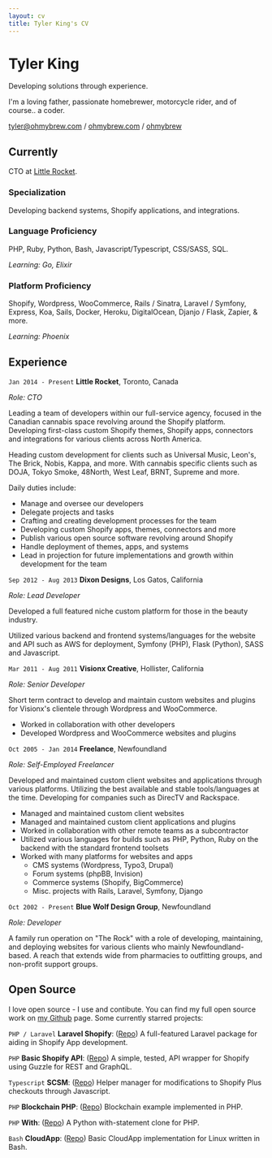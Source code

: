 ```yaml
---
layout: cv
title: Tyler King's CV
---
```

# Tyler King
Developing solutions through experience.

I'm a loving father, passionate homebrewer, motorcycle rider, and of course.. a coder.

<div id="webaddress">
<i class="fas fa-at"></i> <a href="tyler@ohmybrew.com">tyler@ohmybrew.com</a> /
<i class="fas fa-globe-americas"></i> <a href="https://ohmybrew.com" target="_blank">ohmybrew.com</a> /
<i class="fab fa-github-alt"></i> <a href="https://github.com/ohmybrew" target="_blank">ohmybrew</a>
</div>

## Currently

CTO at [Little Rocket](https://littlerocket.io).

### Specialization

Developing backend systems, Shopify applications, and integrations.

### Language Proficiency

PHP, Ruby, Python, Bash, Javascript/Typescript, CSS/SASS, SQL.

*Learning: Go, Elixir*

### Platform Proficiency

Shopify, Wordpress, WooCommerce, Rails / Sinatra, Laravel / Symfony, Express, Koa, Sails, Docker, Heroku, DigitalOcean, Djanjo / Flask, Zapier, & more.

*Learning: Phoenix*

## Experience

`Jan 2014 - Present`
**Little Rocket**, Toronto, Canada

*Role: CTO*

Leading a team of developers within our full-service agency, focused in the Canadian cannabis space revolving around the Shopify platform. Developing first-class custom Shopify themes, Shopify apps, connectors and integrations for various clients across North America.

Heading custom development for clients such as Universal Music, Leon's, The Brick, Nobis, Kappa, and more. With cannabis specific clients such as DOJA, Tokyo Smoke, 48North, West Leaf, BRNT, Supreme and more.

Daily duties include:

- Manage and oversee our developers
- Delegate projects and tasks
- Crafting and creating development processes for the team
- Developing custom Shopify apps, themes, connectors and more
- Publish various open source software revolving around Shopify
- Handle deployment of themes, apps, and systems
- Lead in projection for future implementations and growth within development for the team

`Sep 2012 - Aug 2013`
**Dixon Designs**, Los Gatos, California

*Role: Lead Developer*

Developed a full featured niche custom platform for those in the beauty industry.

Utilized various backend and frontend systems/languages for the website and API such as AWS for deployment, Symfony (PHP), Flask (Python), SASS and Javascript.

`Mar 2011 - Aug 2011`
**Visionx Creative**, Hollister, California

*Role: Senior Developer*

Short term contract to develop and maintain custom websites and plugins for Visionx's clientele through Wordpress and WooCommerce.

- Worked in collaboration with other developers
- Developed Wordpress and WooCommerce websites and plugins

`Oct 2005 - Jan 2014`
**Freelance**, Newfoundland

*Role: Self-Employed Freelancer*

Developed and maintained custom client websites and applications through various platforms. Utilizing the best available and stable tools/languages at the time. Developing for companies such as DirecTV and Rackspace.

- Managed and maintained custom client websites
- Managed and maintained custom client applications and plugins
- Worked in collaboration with other remote teams as a subcontractor
- Utilized various languages for builds such as PHP, Python, Ruby on the backend with the standard frontend toolsets
- Worked with many platforms for websites and apps
  - CMS systems (Wordpress, Typo3, Drupal)
  - Forum systems (phpBB, Invision)
  - Commerce systems (Shopify, BigCommerce)
  - Misc. projects with Rails, Laravel, Symfony, Django

`Oct 2002 - Present`
**Blue Wolf Design Group**, Newfoundland

*Role: Developer*

A family run operation on "The Rock" with a role of developing, maintaining, and deploying websites for various clients who mainly Newfoundland-based. A reach that extends wide from pharmacies to outfitting groups, and non-profit support groups.

## Open Source

I love open source - I use and contibute. You can find my full open source work on [my Github](https://github.com/ohmybrew) page. Some currently starred projects:

`PHP / Laravel`
**Laravel Shopify**: ([Repo](https://github.com/ohmybrew/laravel-shopify)) A full-featured Laravel package for aiding in Shopify App development.

`PHP`
**Basic Shopify API**: ([Repo](https://github.com/ohmybrew/Basic-Shopify-API)) A simple, tested, API wrapper for Shopify using Guzzle for REST and GraphQL.

`Typescript`
**SCSM**: ([Repo](https://github.com/ohmybrew/SCSM)) Helper manager for modifications to Shopify Plus checkouts through Javascript.

`PHP`
**Blockchain PHP**: ([Repo](https://github.com/ohmybrew/Blockchain-PHP)) Blockchain example implemented in PHP.

`PHP`
**With**: ([Repo](https://github.com/ohmybrew/with)) A Python with-statement clone for PHP.

`Bash`
**CloudApp**: ([Repo](https://github.com/ohmybrew/CloudApp-Bash)) Basic CloudApp implementation for Linux written in Bash.

